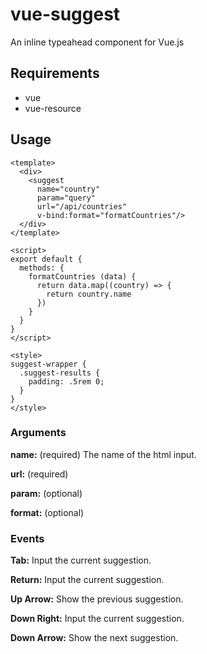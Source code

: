 # vue-suggest

An inline typeahead component for Vue.js

## Requirements

- vue
- vue-resource

## Usage

```
<template>
  <div>
    <suggest
      name="country" 
      param="query" 
      url="/api/countries" 
      v-bind:format="formatCountries"/>
  </div>
</template>

<script>
export default {
  methods: {
    formatCountries (data) {
      return data.map((country) => {
        return country.name
      })      
    }
  }
}
</script>

<style>
suggest-wrapper {
  .suggest-results {
    padding: .5rem 0;
  }
} 
</style>
```

### Arguments

**name:** (required) The name of the html input.

**url:** (required)

**param:** (optional)

**format:** (optional)


### Events

**Tab:** Input the current suggestion.

**Return:** Input the current suggestion.

**Up Arrow:** Show the previous suggestion.

**Down Right:** Input the current suggestion.

**Down Arrow:** Show the next suggestion.
